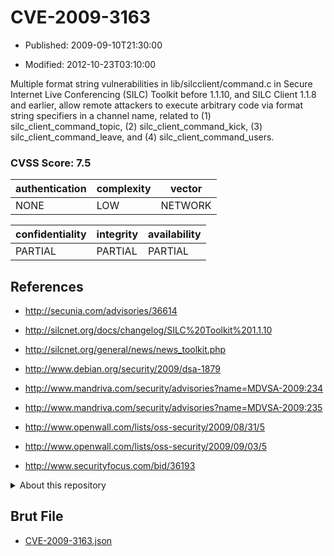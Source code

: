 # CVE-2009-3163

- Published: 2009-09-10T21:30:00

- Modified: 2012-10-23T03:10:00

Multiple format string vulnerabilities in lib/silcclient/command.c in Secure Internet Live Conferencing (SILC) Toolkit before 1.1.10, and SILC Client 1.1.8 and earlier, allow remote attackers to execute arbitrary code via format string specifiers in a channel name, related to (1) silc_client_command_topic, (2) silc_client_command_kick, (3) silc_client_command_leave, and (4) silc_client_command_users.

### CVSS Score: **7.5**

| authentication | complexity | vector |
| --- | --- | --- |
| NONE | LOW | NETWORK |

| confidentiality | integrity | availability |
| --- | --- | --- |
| PARTIAL | PARTIAL | PARTIAL |

## References

* http://secunia.com/advisories/36614

* http://silcnet.org/docs/changelog/SILC%20Toolkit%201.1.10

* http://silcnet.org/general/news/news_toolkit.php

* http://www.debian.org/security/2009/dsa-1879

* http://www.mandriva.com/security/advisories?name=MDVSA-2009:234

* http://www.mandriva.com/security/advisories?name=MDVSA-2009:235

* http://www.openwall.com/lists/oss-security/2009/08/31/5

* http://www.openwall.com/lists/oss-security/2009/09/03/5

* http://www.securityfocus.com/bid/36193

<details>
<summary>About this repository</summary> 

  This repository is part of the project [Live Hack CVE](https://github.com/Live-Hack-CVE). Main website can be found [www.live-hack.org](https://www.live-hack.org) 
  
  Made by [Sn0wAlice](https://github.com/Sn0wAlice) for the people that care about security and need to have a feed of the latest CVEs. Hope you enjoy it, don't forget to star the repo and follow me on [Twitter](https://twitter.com/Sn0wAlice) and [Github](https://github.com/Sn0wAlice). And that is my [personnal website](https://www.alice-snow.me/)

  - [Home Page](https://github.com/Live-Hack-CVE)
  - [Framework](https://github.com/Live-Hack-CVE/cve-framework)
  - [CVE database](https://github.com/Live-Hack-CVE/full_database)
  - [Changelog](https://github.com/Live-Hack-CVE/Changelog)
</details>

## Brut File

* [CVE-2009-3163.json](https://raw.githubusercontent.com/Live-Hack-CVE/full_database/main/cves/2009/CVE-2009-3163.json)

